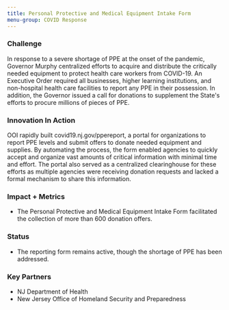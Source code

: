 ```yaml
---
title: Personal Protective and Medical Equipment Intake Form
menu-group: COVID Response
---
```


### Challenge

In response to a severe shortage of PPE at the onset of the pandemic, Governor Murphy centralized efforts to acquire and distribute the critically needed equipment to protect health care workers from COVID-19. An Executive Order required all businesses, higher learning institutions, and non-hospital health care facilities to report any PPE in their possession. In addition, the Governor issued a call for donations to supplement the State's efforts to procure millions of pieces of PPE.

### Innovation In Action

OOI rapidly built covid19.nj.gov/ppereport, a portal for organizations to report PPE levels and submit offers to donate needed equipment and supplies. By automating the process, the form enabled agencies to quickly accept and organize vast amounts of critical information with minimal time and effort. The portal also served as a centralized clearinghouse for these efforts as multiple agencies were receiving donation requests and lacked a formal mechanism to share this information.

### Impact + Metrics

-   The Personal Protective and Medical Equipment Intake Form facilitated the collection of more than 600 donation offers.

### Status

-   The reporting form remains active, though the shortage of PPE has been addressed.

### Key Partners

-   NJ Department of Health
-   New Jersey Office of Homeland Security and Preparedness
